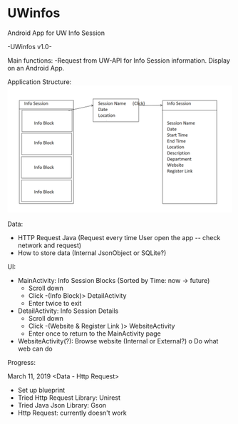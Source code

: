 # UWinfos
Android App for UW Info Session

-UWinfos v1.0-

Main functions: 
-Request from UW-API for Info Session information. Display on an Android App.
 
Application Structure:
![Blueprint](/display/Blueprint.PNG)

Data:
- HTTP Request Java (Request every time User open the app -- check network and request)
- How to store data (Internal JsonObject or SQLite?)

UI:
- MainActivity: Info Session Blocks (Sorted by Time: now -> future)
	* Scroll down
	* Click -(Info Block)> DetailActivity
	* Enter twice to exit
- DetailActivity: Info Session Details 
	* Scroll down
	* Click -(Website & Register Link <Hyperlink>)> WebsiteActivity
	* Enter once to return to the MainActivity page
- WebsiteActivity(?): Browse website (Internal or External?)
	o Do what web can do

Progress:

March 11, 2019 <Data - Http Request>
* Set up blueprint
* Tried Http Request Library: Unirest
* Tried Java Json Library: Gson
* Http Request: currently doesn't work 

